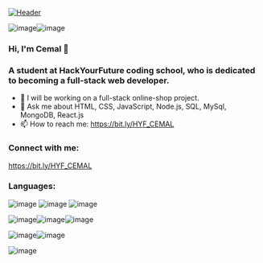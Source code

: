 [![Header](https://raw.githubusercontent.com/CmlSph/<CmlSph>/<CmlSph>/readme_header.png "Header")](https://bit.ly/HYF_CEMAL)


![image](https://user-images.githubusercontent.com/50744947/122562373-4a211380-d043-11eb-99bf-e183ef94c78e.png)![image](https://user-images.githubusercontent.com/50744947/122562537-776dc180-d043-11eb-8505-d06057d9265e.png)







### Hi, I'm Cemal 👋
### A student at HackYourFuture coding school, who is dedicated to becoming a full-stack web developer.

- 🔭 I will be working on a full-stack online-shop project.
- 💬 Ask me about HTML, CSS, JavaScript, Node.js, SQL, MySql, MongoDB, React.js
- 📫 How to reach me: https://bit.ly/HYF_CEMAL

### Connect with me:
https://bit.ly/HYF_CEMAL

### Languages:
![image](https://user-images.githubusercontent.com/50744947/122559226-5c00b780-d03f-11eb-87ba-994d24d072d0.png) ![image](https://user-images.githubusercontent.com/50744947/122559288-6e7af100-d03f-11eb-975b-ced281e3b882.png) ![image](https://user-images.githubusercontent.com/50744947/122559342-7e92d080-d03f-11eb-971a-6ceb2742aa7f.png)

![image](https://user-images.githubusercontent.com/50744947/122559437-9cf8cc00-d03f-11eb-99d5-6184da86c67a.png)![image](https://user-images.githubusercontent.com/50744947/122559472-aa15bb00-d03f-11eb-932a-1e774612a46f.png)![image](https://user-images.githubusercontent.com/50744947/122559489-b1d55f80-d03f-11eb-820d-520cd21f2be9.png)

![image](https://user-images.githubusercontent.com/50744947/122559517-bd288b00-d03f-11eb-8ecd-3d676c1639da.png)![image](https://user-images.githubusercontent.com/50744947/122559556-c87bb680-d03f-11eb-8e96-78bae8fbac0e.png)

![image](https://user-images.githubusercontent.com/50744947/122559690-f3660a80-d03f-11eb-96a4-e9cffc9d026d.png)




<!--
**CmlSph/CmlSph** is a ✨ _special_ ✨ repository because its `README.md` (this file) appears on your GitHub profile.

Here are some ideas to get you started:

- 🔭 I’m currently working on a full-stack project
- 🌱 I’m currently learning ...
- 👯 I’m looking to collaborate on ...
- 🤔 I’m looking for help with ...
- 💬 Ask me about ...
- 📫 How to reach me: ...
- 😄 Pronouns: ...
- ⚡ Fun fact: ...
-->
